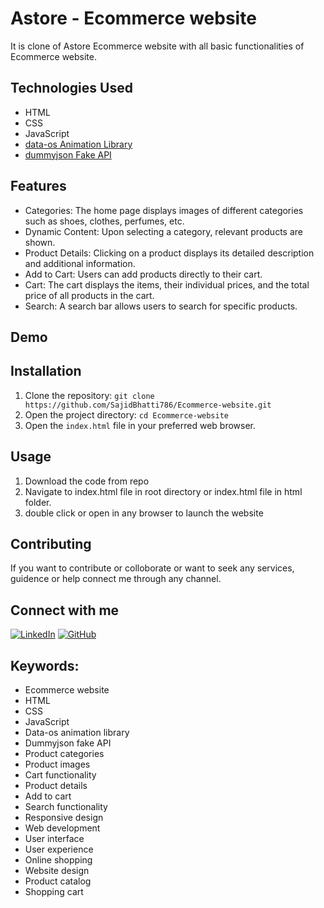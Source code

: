# Astore - Ecommerce website

It is clone of Astore Ecommerce website with all basic functionalities of Ecommerce website.

## Technologies Used

- HTML
- CSS
- JavaScript
- [data-os Animation Library](https://animate.style/)
- [dummyjson Fake API](https://dummyjson.com/)

## Features

- Categories: The home page displays images of different categories such as shoes, clothes, perfumes, etc.
- Dynamic Content: Upon selecting a category, relevant products are shown.
- Product Details: Clicking on a product displays its detailed description and additional information.
- Add to Cart: Users can add products directly to their cart.
- Cart: The cart displays the items, their individual prices, and the total price of all products in the cart.
- Search: A search bar allows users to search for specific products.

## Demo


## Installation

1. Clone the repository: `git clone https://github.com/SajidBhatti786/Ecommerce-website.git`
2. Open the project directory: `cd Ecommerce-website`
3. Open the `index.html` file in your preferred web browser.

## Usage

1. Download the code from repo
2. Navigate to index.html file in root directory or index.html file in html folder.
3. double click or open in any browser to launch the website
   
## Contributing

If you want to contribute or colloborate or want to seek any services, guidence or help connect me through any channel.
## Connect with me
[![LinkedIn](https://img.shields.io/badge/LinkedIn-Connect-blue)](https://www.linkedin.com/in/sajid-bhatti-b2436b24a)
[![GitHub](https://img.shields.io/github/followers/YOUR_GITHUB_USERNAME?style=social)](https://github.com/SajidBhatti786)

## Keywords:
- Ecommerce website
- HTML
- CSS
- JavaScript
- Data-os animation library
- Dummyjson fake API
- Product categories
- Product images
- Cart functionality
- Product details
- Add to cart
- Search functionality
- Responsive design
- Web development
- User interface
- User experience
- Online shopping
- Website design
- Product catalog
- Shopping cart

